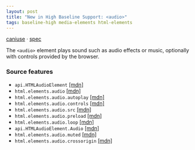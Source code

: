 ```yaml
---
layout: post
title: "New in High Baseline Support: <audio>"
tags: baseline-high media-elements html-elements
---
```


[caniuse](https://caniuse.com/?search=audio) · [spec](https://html.spec.whatwg.org/multipage/media.html#audio)

The `<audio>` element plays sound such as audio effects or music, optionally with controls provided by the browser.

### Source features

- ``api.HTMLAudioElement`` [[mdn]](https://https://developer.mozilla.org/en-US/search?q=api.HTMLAudioElement)
- ``html.elements.audio`` [[mdn]](https://https://developer.mozilla.org/en-US/search?q=html.elements.audio)
- ``html.elements.audio.autoplay`` [[mdn]](https://https://developer.mozilla.org/en-US/search?q=html.elements.audio.autoplay)
- ``html.elements.audio.controls`` [[mdn]](https://https://developer.mozilla.org/en-US/search?q=html.elements.audio.controls)
- ``html.elements.audio.src`` [[mdn]](https://https://developer.mozilla.org/en-US/search?q=html.elements.audio.src)
- ``html.elements.audio.preload`` [[mdn]](https://https://developer.mozilla.org/en-US/search?q=html.elements.audio.preload)
- ``html.elements.audio.loop`` [[mdn]](https://https://developer.mozilla.org/en-US/search?q=html.elements.audio.loop)
- ``api.HTMLAudioElement.Audio`` [[mdn]](https://https://developer.mozilla.org/en-US/search?q=api.HTMLAudioElement.Audio)
- ``html.elements.audio.muted`` [[mdn]](https://https://developer.mozilla.org/en-US/search?q=html.elements.audio.muted)
- ``html.elements.audio.crossorigin`` [[mdn]](https://https://developer.mozilla.org/en-US/search?q=html.elements.audio.crossorigin)
